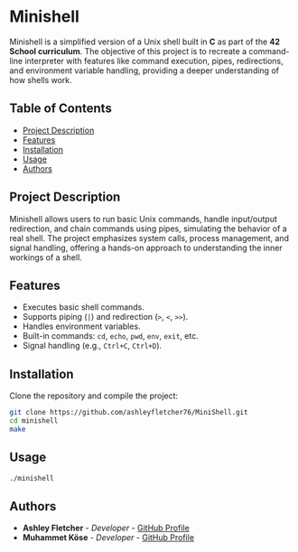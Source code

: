 # Minishell

Minishell is a simplified version of a Unix shell built in **C** as part of the **42 School curriculum**. The objective of this project is to recreate a command-line interpreter with features like command execution, pipes, redirections, and environment variable handling, providing a deeper understanding of how shells work.

## Table of Contents
- [Project Description](#project-description)
- [Features](#features)
- [Installation](#installation)
- [Usage](#usage)
- [Authors](#authors)

## Project Description

Minishell allows users to run basic Unix commands, handle input/output redirection, and chain commands using pipes, simulating the behavior of a real shell. The project emphasizes system calls, process management, and signal handling, offering a hands-on approach to understanding the inner workings of a shell.

## Features

- Executes basic shell commands.
- Supports piping (`|`) and redirection (`>`, `<`, `>>`).
- Handles environment variables.
- Built-in commands: `cd`, `echo`, `pwd`, `env`, `exit`, etc.
- Signal handling (e.g., `Ctrl+C`, `Ctrl+D`).

## Installation

Clone the repository and compile the project:

```bash
git clone https://github.com/ashleyfletcher76/MiniShell.git
cd minishell
make
```

## Usage
```bash
./minishell
```
## Authors

- **Ashley Fletcher** - *Developer* - [GitHub Profile](https://github.com/ashleyfletcher76)
- **Muhammet Köse** - *Developer* - [GitHub Profile](https://github.com/masummmm54)
